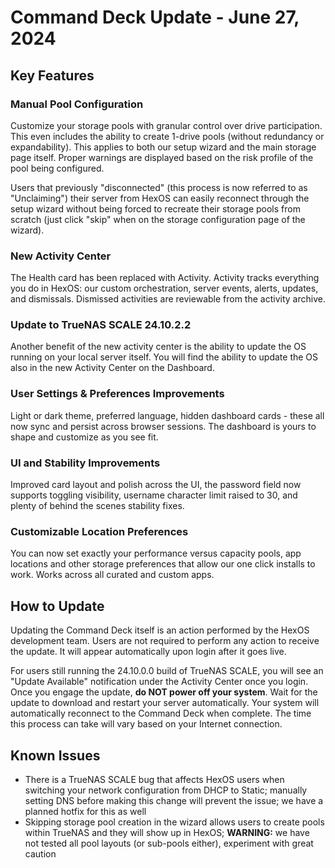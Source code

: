 # Command Deck Update - June 27, 2024

## Key Features

### Manual Pool Configuration
Customize your storage pools with granular control over drive participation. This even includes the ability to create 1-drive pools (without redundancy or expandability). This applies to both our setup wizard and the main storage page itself. Proper warnings are displayed based on the risk profile of the pool being configured.

Users that previously "disconnected" (this process is now referred to as "Unclaiming") their server from HexOS can easily reconnect through the setup wizard without being forced to recreate their storage pools from scratch (just click "skip" when on the storage configuration page of the wizard).

### New Activity Center
The Health card has been replaced with Activity. Activity tracks everything you do in HexOS: our custom orchestration, server events, alerts, updates, and dismissals. Dismissed activities are reviewable from the activity archive.

### Update to TrueNAS SCALE 24.10.2.2
Another benefit of the new activity center is the ability to update the OS running on your local server itself. You will find the ability to update the OS also in the new Activity Center on the Dashboard.

### User Settings & Preferences Improvements
Light or dark theme, preferred language, hidden dashboard cards - these all now sync and persist across browser sessions. The dashboard is yours to shape and customize as you see fit.

### UI and Stability Improvements
Improved card layout and polish across the UI, the password field now supports toggling visibility, username character limit raised to 30, and plenty of behind the scenes stability fixes.

### Customizable Location Preferences
You can now set exactly your performance versus capacity pools, app locations and other storage preferences that allow our one click installs to work. Works across all curated and custom apps.

## How to Update

Updating the Command Deck itself is an action performed by the HexOS development team. Users are not required to perform any action to receive the update. It will appear automatically upon login after it goes live.

For users still running the 24.10.0.0 build of TrueNAS SCALE, you will see an "Update Available" notification under the Activity Center once you login. Once you engage the update, **do NOT power off your system**. Wait for the update to download and restart your server automatically. Your system will automatically reconnect to the Command Deck when complete. The time this process can take will vary based on your Internet connection.

## Known Issues

- There is a TrueNAS SCALE bug that affects HexOS users when switching your network configuration from DHCP to Static; manually setting DNS before making this change will prevent the issue; we have a planned hotfix for this as well
- Skipping storage pool creation in the wizard allows users to create pools within TrueNAS and they will show up in HexOS; **WARNING:** we have not tested all pool layouts (or sub-pools either), experiment with great caution